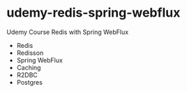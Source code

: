 # udemy-redis-spring-webflux
Udemy Course Redis with Spring WebFlux

- Redis
- Redisson
- Spring WebFlux
- Caching
- R2DBC
- Postgres
